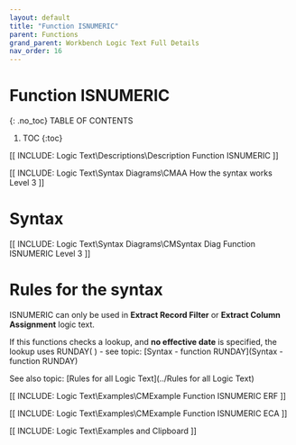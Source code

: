 ```yaml
---
layout: default
title: "Function ISNUMERIC"
parent: Functions
grand_parent: Workbench Logic Text Full Details
nav_order: 16
---
```

# Function ISNUMERIC
{: .no_toc}
TABLE OF CONTENTS 
1. TOC
{:toc}  

[[ INCLUDE: Logic Text\Descriptions\Description Function ISNUMERIC ]]

[[ INCLUDE: Logic Text\Syntax Diagrams\CMAA How the syntax works Level 3 ]]

# Syntax 

[[ INCLUDE: Logic Text\Syntax Diagrams\CMSyntax Diag Function ISNUMERIC Level 3 ]]

# Rules for the syntax 

ISNUMERIC can only be used in **Extract Record Filter** or **Extract Column Assignment** logic text.

If this functions checks a lookup, and **no effective date** is specified, the lookup uses RUNDAY\( \) - see topic: [Syntax - function RUNDAY](Syntax - function RUNDAY)

See also topic: [Rules for all Logic Text](../Rules for all Logic Text) 

[[ INCLUDE: Logic Text\Examples\CMExample Function ISNUMERIC ERF ]]

[[ INCLUDE: Logic Text\Examples\CMExample Function ISNUMERIC ECA ]]

[[ INCLUDE: Logic Text\Examples and Clipboard ]]

